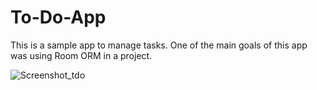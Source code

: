 # To-Do-App
This is a sample app to manage tasks. One of the main goals of this app was using Room ORM in a project.

![Screenshot_tdo](https://user-images.githubusercontent.com/97227120/187076027-11002c12-8f8a-431e-b837-0df96ac0df15.png)
